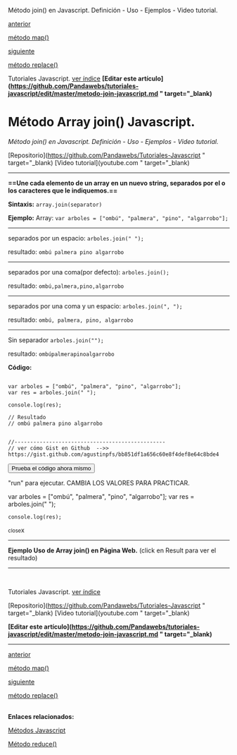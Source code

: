 <span class="hidden-excerpt">Método join() en Javascript. Definición - Uso - Ejemplos - Video tutorial.</span>

<div class="post-content_next">
  <a href="http://pandawebs.net/metodo-map-javascript/">
    <div class="post-content_next-left">
      <p>anterior</p>
      <span>método map()</span>
  </div>
  <a href="http://pandawebs.net/metodo-replace-javascript/">
    <div class="post-content_next-right">
      <p>siguiente</p>
      <span>método replace()</span>
    </div>
  </a>
</div>

<span class="link-to-index-git">Tutoriales Javascript. [ ver índice](http://pandawebs.net/tutoriales-javascript/)</span>
<strong class="link-to-github">[Editar este artículo](https://github.com/Pandawebs/tutoriales-javascript/edit/master/metodo-join-javascript.md " target="_blank)</strong>

# Método Array join() Javascript.

*Método join() en Javascript. Definición - Uso - Ejemplos - Video tutorial.*

<span class="links-external">[Repositorio](https://github.com/Pandawebs/Tutoriales-Javascript " target="_blank) [Video tutorial](youtube.com " target="_blank)</span>

<hr>

__==Une cada elemento de un array en un nuevo string, separados por el o los caracteres que le indiquemos.==__

**Sintaxis:**
`array.join(separator)`

**Ejemplo:**
Array:
`var arboles = ["ombú", "palmera", "pino", "algarrobo"];`
<hr>

separados por un espacio:
`arboles.join(" ");`

resultado:
`ombú palmera pino algarrobo`
<hr>

separados por una coma(por defecto):
`arboles.join();`

resultado:
`ombú,palmera,pino,algarrobo`
<hr>

separados por una coma y un espacio:
`arboles.join(", ");`

resultado:
`ombú, palmera, pino, algarrobo`
<hr>

Sin separador
`arboles.join("");`

resultado:
`ombúpalmerapinoalgarrobo`

**Código:**

<!-- start code snippet: -->

<pre data-start="0"><code class="line-numbers language-javascript">
var arboles = ["ombú", "palmera", "pino", "algarrobo"];
var res = arboles.join(" ");

console.log(res);

// Resultado
// ombú palmera pino algarrobo


//------------------------------------------------
// ver cómo Gist en Github  -->> https://gist.github.com/agustinpfs/bb851df1a656c60e8f4def8e64c8bde4
</code></pre>

<!-- end code snippet: -->

<button class="post-content_button-console">Prueba el código ahora mismo</button>

<div class="post-content_console">

<p>"run" para ejecutar. <span class="post-content_console-mark">CAMBIA LOS VALORES PARA PRACTICAR.</span></p>
    
<div id="my-ele" >
  <script src="https://embed.tonicdev.com" data-element-id="my-ele" ></script>       
    var arboles = ["ombú", "palmera", "pino", "algarrobo"];
    var res = arboles.join(" ");

    console.log(res);
</div>

<span class="post-content_buttonx-console"><small>close</small>x</span>
</div>

<hr>

**Ejemplo Uso de Array join() en Página Web.**
(click en Result para ver el resultado)

<div class="Post-jsfiddle">
  <script async src="https://jsfiddle.net/Pandawebs/n1dt1d27/embed/html,result/">
  </script>
</div>

<hr>

<!-- [*Lista de métodos nativos*](#) -->

<br>

<span class="link-to-index-git">Tutoriales Javascript. [ ver índice](http://pandawebs.net/tutoriales-javascript/)</span>

<span class="links-external">[Repositorio](https://github.com/Pandawebs/Tutoriales-Javascript " target="_blank) [Video tutorial](youtube.com " target="_blank)</span>

<strong class="link-to-github">[Editar este artículo](https://github.com/Pandawebs/tutoriales-javascript/edit/master/metodo-join-javascript.md " target="_blank)</strong>

<hr>

<div class="post-content_next">
  <a href="http://pandawebs.net/metodo-map-javascript/">
    <div class="post-content_next-left">
      <p>anterior</p>
      <span>método map()</span>
  </div>
  <a href="http://pandawebs.net/metodo-replace-javascript/">
    <div class="post-content_next-right">
      <p>siguiente</p>
      <span>método replace()</span>
    </div>
  </a>
</div>

<br>

**Enlaces relacionados:**

[Métodos Javascript](http://pandawebs.net/metodos-javascript/)

[Método reduce()](http://pandawebs.net/metodo-split-javascript/)
